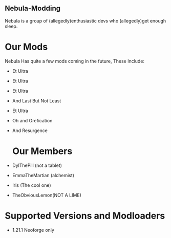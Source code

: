 ## Nebula-Modding

Nebula is a group of (allegedly)enthusiastic devs who (allegedly)get enough sleep.

# Our Mods

Nebula Has quite a few mods coming in the future, These Include:

- Et Ultra
- Et Ultra
- Et Ultra
- And Last But Not Least
- Et Ultra
- Oh and Orefication
- And Resurgence 

  # Our Members

- DylThePill (not a tablet)
- EmmaTheMartian (alchemist)
- Iris (The cool one)
- TheObviousLemon(NOT A LIME)

# Supported Versions and Modloaders
- 1.21.1 Neoforge only
